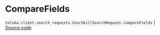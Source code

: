 # CompareFields
`toloka.client.search_requests.UserSkillSearchRequest.CompareFields` | [Source code](https://github.com/Toloka/toloka-kit/blob/v1.1.1/src/client/search_requests.py#L670)

